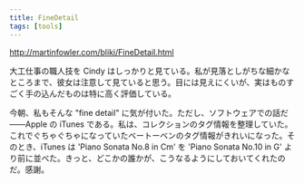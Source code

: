 ```yaml
---
title: FineDetail
tags: [tools]
---
```


http://martinfowler.com/bliki/FineDetail.html

大工仕事の職人技を Cindy はしっかりと見ている。私が見落としがちな細かなところまで、彼女は注意して見ていると思う。目には見えにくいが、実はものすごく手の込んだものは特に高く評価している。

今朝、私もそんな "fine detail" に気が付いた。ただし、ソフトウェアでの話だ——Apple の iTunes である。私は、コレクションのタグ情報を整理していた。これでぐちゃぐちゃになっていたベートーベンのタグ情報がきれいになった。そのとき、iTunes は 'Piano Sonata No.8 in Cm' を 'Piano Sonata No.10 in G' より前に並べた。きっと、どこかの誰かが、こうなるようにしておいてくれたのだ。感謝。
